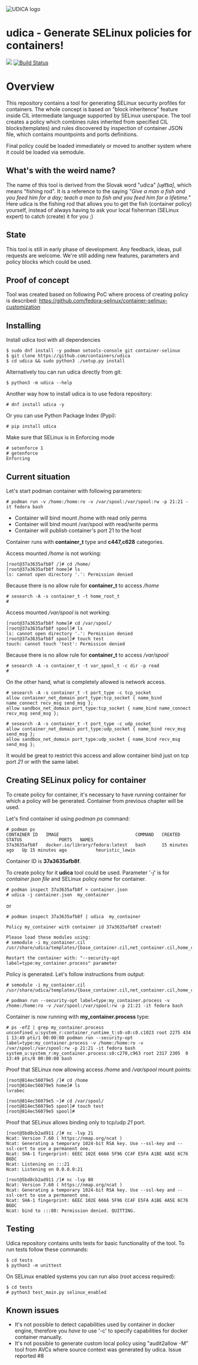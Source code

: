 ![UDICA logo](logo/logo-udica.svg)

# udica - Generate SELinux policies for containers!

<a href="https://copr.fedorainfracloud.org/coprs/lvrabec/udica/package/udica/"><img src="https://copr.fedorainfracloud.org/coprs/lvrabec/udica/package/udica/status_image/last_build.png" /></a>
[![Build Status](https://travis-ci.org/containers/udica.svg?branch=master)](https://travis-ci.org/containers/udica)

# Overview

This repository contains a tool for generating SELinux security profiles for containers. The whole concept is based on "block inheritence" feature inside CIL intermediate language supported by SELinux userspace. The tool creates a policy which combines rules inherited from specified CIL blocks(templates) and rules discovered by inspection of container JSON file, which contains mountpoints and ports definitions.

Final policy could be loaded immediately or moved to another system where it could be loaded via semodule.

## What's with the weird name?
The name of this tool is derived from the Slovak word "udica" *\[uɟit͡sa\]*, which means "fishing rod". It is a reference to the saying *"Give a man a fish and you feed him for a day; teach a man to fish and you feed him for a lifetime."* Here udica is the fishing rod that allows you to get the fish (container policy) yourself, instead of always having to ask your local fisherman (SELinux expert) to catch (create) it for you ;)

## State

This tool is still in early phase of development. Any feedback, ideas, pull requests are welcome. We're still adding new features, parameters and policy blocks which could be used.

## Proof of concept

Tool was created based on following PoC where process of creating policy is described:
https://github.com/fedora-selinux/container-selinux-customization

## Installing

Install udica tool with all dependencies

    $ sudo dnf install -y podman setools-console git container-selinux
    $ git clone https://github.com/containers/udica
    $ cd udica && sudo python3 ./setup.py install

Alternatively tou can run udica directly from git:

    $ python3 -m udica --help

Another way how to install udica is to use fedora repository:

    # dnf install udica -y

Or you can use Python Package Index (Pypi):

    # pip install udica

Make sure that SELinux is in Enforcing mode

    # setenforce 1
    # getenforce
    Enforcing

## Current situation

Let's start podman container with following parameters:

    # podman run -v /home:/home:ro -v /var/spool:/var/spool:rw -p 21:21 -it fedora bash

 - Container will bind mount /home with read only perms
 - Container will bind mount /var/spool with read/write perms
 - Container will publish container's port 21 to the host

Container runs with **container\_t** type and **c447,c628** categories.

Access mounted */home* is not working:

    [root@37a3635afb8f /]# cd /home/
    [root@37a3635afb8f home]# ls
    ls: cannot open directory '.': Permission denied

Because there is no allow rule for **container\_t** to access */home*

    # sesearch -A -s container_t -t home_root_t
    #

Access mounted */var/spool* is not working:

    [root@37a3635afb8f home]# cd /var/spool/
    [root@37a3635afb8f spool]# ls
    ls: cannot open directory '.': Permission denied
    [root@37a3635afb8f spool]# touch test
    touch: cannot touch 'test': Permission denied

Because there is no allow rule for **container\_t** to access */var/spool*

    # sesearch -A -s container_t -t var_spool_t -c dir -p read
    #

On the other hand, what is completely allowed is network access.

    # sesearch -A -s container_t -t port_type -c tcp_socket
    allow container_net_domain port_type:tcp_socket { name_bind name_connect recv_msg send_msg };
    allow sandbox_net_domain port_type:tcp_socket { name_bind name_connect recv_msg send_msg };

    # sesearch -A -s container_t -t port_type -c udp_socket
    allow container_net_domain port_type:udp_socket { name_bind recv_msg send_msg };
    allow sandbox_net_domain port_type:udp_socket { name_bind recv_msg send_msg };

It would be great to restrict this access and allow container bind just on tcp port *21* or with the same label.

## Creating SELinux policy for container

To create policy for container, it's necessary to have running container for which a policy will be generated. Container from previous chapter will be used.

Let's find container id using *podman ps* command:

    # podman ps
    CONTAINER ID   IMAGE                             COMMAND   CREATED          STATUS              PORTS   NAMES
    37a3635afb8f   docker.io/library/fedora:latest   bash      15 minutes ago   Up 15 minutes ago           heuristic_lewin

Container ID is **37a3635afb8f**.

To create policy for it **udica** tool could be used. Parameter '*-j*' is for *container json file* and SELinux policy *name* for container.

    # podman inspect 37a3635afb8f > container.json
    # udica -j container.json  my_container

or

    # podman inspect 37a3635afb8f | udica  my_container

    Policy my_container with container id 37a3635afb8f created!

    Please load these modules using:
    # semodule -i my_container.cil /usr/share/udica/templates/{base_container.cil,net_container.cil,home_container.cil}

    Restart the container with: "--security-opt label=type:my_container.process" parameter

Policy is generated. Let's follow instructions from output:

    # semodule -i my_container.cil /usr/share/udica/templates/{base_container.cil,net_container.cil,home_container.cil}

    # podman run --security-opt label=type:my_container.process -v /home:/home:ro -v /var/spool:/var/spool:rw -p 21:21 -it fedora bash

Container is now running with **my\_container.process** type:

    # ps -efZ | grep my_container.process
    unconfined_u:system_r:container_runtime_t:s0-s0:c0.c1023 root 2275 434  1 13:49 pts/1 00:00:00 podman run --security-opt label=type:my_container.process -v /home:/home:ro -v /var/spool:/var/spool:rw -p 21:21 -it fedora bash
    system_u:system_r:my_container.process:s0:c270,c963 root 2317 2305  0 13:49 pts/0 00:00:00 bash

Proof that SELinux now allowing access */home* and */var/spool* mount points:

    [root@814ec56079e5 /]# cd /home
    [root@814ec56079e5 home]# ls
    lvrabec

    [root@814ec56079e5 ~]# cd /var/spool/
    [root@814ec56079e5 spool]# touch test
    [root@814ec56079e5 spool]#

Proof that SELinux allows binding only to tcp/udp *21* port.

    [root@5bd8cb2ad911 /]# nc -lvp 21
    Ncat: Version 7.60 ( https://nmap.org/ncat )
    Ncat: Generating a temporary 1024-bit RSA key. Use --ssl-key and --ssl-cert to use a permanent one.
    Ncat: SHA-1 fingerprint: 6EEC 102E 6666 5F96 CC4F E5FA A1BE 4A5E 6C76 B6DC
    Ncat: Listening on :::21
    Ncat: Listening on 0.0.0.0:21

    [root@5bd8cb2ad911 /]# nc -lvp 80
    Ncat: Version 7.60 ( https://nmap.org/ncat )
    Ncat: Generating a temporary 1024-bit RSA key. Use --ssl-key and --ssl-cert to use a permanent one.
    Ncat: SHA-1 fingerprint: 6EEC 102E 6666 5F96 CC4F E5FA A1BE 4A5E 6C76 B6DC
    Ncat: bind to :::80: Permission denied. QUITTING.

## Testing

Udica repository contains units tests for basic functionality of the tool. To run tests follow these commands:

    $ cd tests
    $ python3 -m unittest

On SELinux enabled systems you can run also (root access required):

    $ cd tests
    # python3 test_main.py selinux_enabled

## Known issues

   * It's not possible to detect capabilities used by container in docker engine, therefore you *have to* use '-c' to specify capabilities for docker container manually.
   * It's not possible to generate custom local policy using "audit2allow -M" tool from AVCs where source context was generated by udica. Issue reported #8
